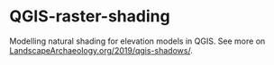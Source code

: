 # QGIS-raster-shading
Modelling natural shading for elevation models in QGIS. 
See more on [LandscapeArchaeology.org/2019/qgis-shadows/](https://LandscapeArchaeology.org/2019/qgis-shadows/).

